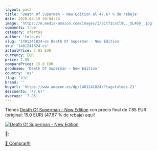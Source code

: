 ```yaml
---
layout: post
title: 'Death Of Superman - New Edition al 47.67 % de rebaja'
date: 2020-04-10 20:04:24
image: 'https://m.media-amazon.com/images/I/51tT1caCl9L._SL400_.jpg'
comments: true
category: ofertas
author: 'tole.es'
slug: '1401241824-es Death Of Superman - New Edition'
sku: '1401241824-es'
actualPrice: 7.85 EUR
currency: EUR
price: 7.85
comparePrice: 15.0 EUR
prodname: 'Death Of Superman - New Edition'
country: 'es'
flag: '🇪🇸'
brand: ''
buyurl: 'https://www.amazon.es/dp/1401241824/?tag=tolees-21'
descuento: '47.67'
average: '7.85'
---
```


Tienes [Death Of Superman - New Edition](https://www.amazon.es/dp/1401241824/?tag=tolees-21) con precio final de  7.85 EUR (original: 15.0 EUR) (47.67 %  de rebaja) aqui!

[![Death Of Superman - New Edition](https://m.media-amazon.com/images/I/51tT1caCl9L._SL400_.jpg)](https://www.amazon.es/dp/1401241824/?tag=tolees-21)

🔎:


[🛒 Comprar!!!](https://www.amazon.es/dp/1401241824/?tag=tolees-21)
